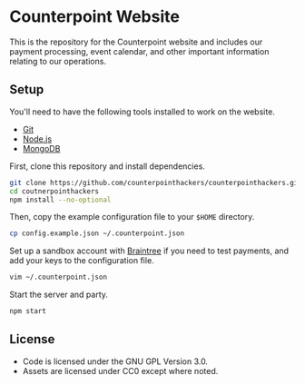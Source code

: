 Counterpoint Website
====================

This is the repository for the Counterpoint website and includes our payment 
processing, event calendar, and other important information relating to our 
operations.

Setup
-----

You'll need to have the following tools installed to work on the website.

* [Git](http://www.git-scm.com/)
* [Node.js](https://nodejs.org/en/)
* [MongoDB](https://www.mongodb.org/)

First, clone this repository and install dependencies.

```bash
git clone https://github.com/counterpointhackers/counterpointhackers.git
cd coutnerpointhackers
npm install --no-optional
```

Then, copy the example configuration file to your `$HOME` directory.

```bash
cp config.example.json ~/.counterpoint.json
```

Set up a sandbox account with [Braintree](https://sandbox.braintreegateway.com/login) 
if you need to test payments, and add your keys to the configuration file.

```bash
vim ~/.counterpoint.json
```

Start the server and party.

```bash
npm start
```

License
-------

- Code is licensed under the GNU GPL Version 3.0.
- Assets are licensed under CC0 except where noted.
